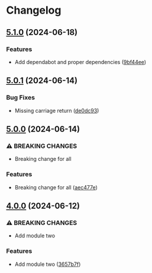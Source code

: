 # Changelog

## [5.1.0](https://github.com/traksharp/some-actions/compare/module-two-v5.0.1...module-two-v5.1.0) (2024-06-18)


### Features

* Add dependabot and proper dependencies ([9bf44ee](https://github.com/traksharp/some-actions/commit/9bf44eea50a7f8d08337efcf22d45631aa9fb521))

## [5.0.1](https://github.com/traksharp/some-actions/compare/module-two-v5.0.0...module-two-v5.0.1) (2024-06-14)


### Bug Fixes

* Missing carriage return ([de0dc93](https://github.com/traksharp/some-actions/commit/de0dc93f7e314ad8d6d8d2899b57bfde543f9cf7))

## [5.0.0](https://github.com/traksharp/some-actions/compare/module-two-v4.0.0...module-two-v5.0.0) (2024-06-14)


### ⚠ BREAKING CHANGES

* Breaking change for all

### Features

* Breaking change for all ([aec477e](https://github.com/traksharp/some-actions/commit/aec477e2609a52d9ad1b043301cc85b2f9575edb))

## [4.0.0](https://github.com/traksharp/some-actions/compare/module-two-v3.1.0...module-two-v4.0.0) (2024-06-12)


### ⚠ BREAKING CHANGES

* Add module two

### Features

* Add module two ([3657b7f](https://github.com/traksharp/some-actions/commit/3657b7f776469dc62f5e0e2b5ae49ca1a7c51870))
